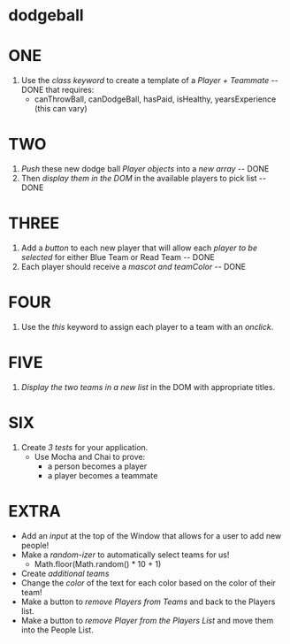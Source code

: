 # dodgeball

# ONE 
1. Use the *class keyword* to create a template of a *Player + Teammate* -- DONE
   that requires:
    * canThrowBall, canDodgeBall, hasPaid, isHealthy, yearsExperience (this can vary)

# TWO
1. *Push* these new dodge ball *Player objects* into a *new array*  -- DONE
2. Then *display them in the DOM* in the available players to pick list -- DONE

# THREE 
1. Add a *button* to each new player that will allow each *player to be selected* for either Blue Team or Read Team -- DONE
2. Each player should receive a *mascot and teamColor* -- DONE

# FOUR
1. Use the *this* keyword to assign each player to a team with an *onclick*. 

# FIVE
1. *Display the two teams in a new list* in the DOM with appropriate titles.

# SIX
1. Create *3 tests* for your application.  
    * Use Mocha and Chai to prove:
      * a person becomes a player
      * a player becomes a teammate

# EXTRA
* Add an *input* at the top of the Window that allows for a user to add new people!
* Make a *random-izer* to automatically select teams for us!
  * Math.floor(Math.random() * 10 + 1)
* Create *additional teams*
* Change the *color* of the text for each color based on the color of their team!
* Make a button to *remove Players from Teams* and back to the Players list.
* Make a button to *remove Player from the Players List* and move them into the People List.
